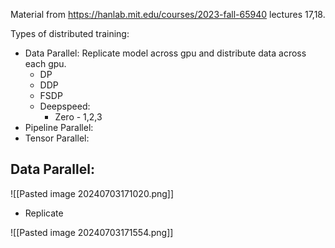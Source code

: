 Material from https://hanlab.mit.edu/courses/2023-fall-65940 lectures 17,18.

Types of distributed training:
- Data Parallel: Replicate model across gpu and distribute data across each gpu.
	- DP
	- DDP
	- FSDP
	- Deepspeed:
		- Zero - 1,2,3
- Pipeline Parallel:
- Tensor Parallel:


## Data Parallel:


![[Pasted image 20240703171020.png]]
- Replicate 

![[Pasted image 20240703171554.png]]